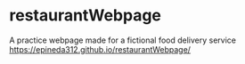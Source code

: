 # restaurantWebpage
A practice webpage made for a fictional food delivery service 
https://epineda312.github.io/restaurantWebpage/
